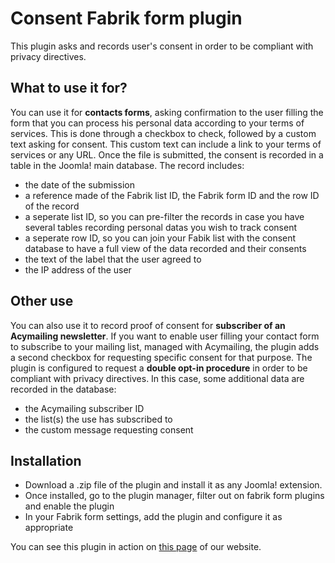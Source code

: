 # Consent Fabrik form plugin

This plugin asks and records user's consent in order to be compliant with privacy directives.

## What to use it for?

You can use it for **contacts forms**, asking confirmation to the user filling the form that you can process his personal data according to your terms of services.
This is done through a checkbox to check, followed by a custom text asking for consent. This custom text can include a link to your terms of services or any URL.
Once the file is submitted, the consent is recorded in a table in the Joomla! main database. The record includes:
* the date of the submission
* a reference made of the Fabrik list ID, the Fabrik form ID and the row ID of the record
* a seperate list ID, so you can pre-filter the records in case you have several tables recording personal datas you wish to track consent
* a seperate row ID, so you can join your Fabik list with the consent database to have a full view of the data recorded and their consents
* the text of the label that the user agreed to
* the IP address of the user

## Other use

You can also use it to record proof of consent for **subscriber of an Acymailing newsletter**.
If you want to enable user filling your contact form to subscribe to your mailing list, managed with Acymailing, the plugin adds a second checkbox for requesting specific consent for that purpose.
The plugin is configured to request a **double opt-in procedure** in order to be compliant with privacy directives.
In this case, some additional data are recorded in the database:
* the Acymailing subscriber ID
* the list(s) the use has subscribed to
* the custom message requesting consent

## Installation

* Download a .zip file of the plugin and install it as any Joomla! extension.
* Once installed, go to the plugin manager, filter out on fabrik form plugins and enable the plugin
* In your Fabrik form settings, add the plugin and configure it as appropriate

You can see this plugin in action on [this page](https://www.betterweb.fr/contact) of our website.
